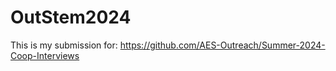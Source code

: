 # OutStem2024
This is my submission for: https://github.com/AES-Outreach/Summer-2024-Coop-Interviews
